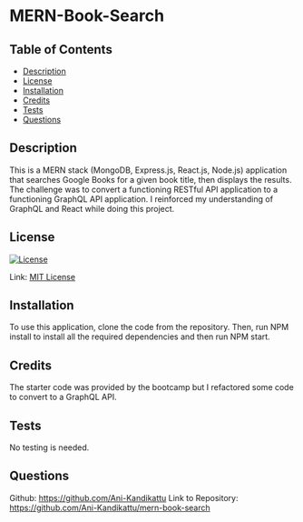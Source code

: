 # MERN-Book-Search

## Table of Contents
  - [Description](#description)
  - [License](#license)
  - [Installation](#installation)
  - [Credits](#credits)
  - [Tests](#tests)
  - [Questions](#questions)

## Description

This is a MERN stack (MongoDB, Express.js, React.js, Node.js) application that searches Google Books for a given book title, then displays the results. The challenge was to convert a functioning RESTful API application to a functioning GraphQL API application. I reinforced my understanding of GraphQL and React while doing this project.

## License

[![License](https://img.shields.io/badge/license-MIT-green)](./LICENSE)

Link: [MIT License](https://opensource.org/licenses/MIT)

## Installation

To use this application, clone the code from the repository. Then, run NPM install to install all the required dependencies and then run NPM start. 

## Credits

The starter code was provided by the bootcamp but I refactored some code to convert to a GraphQL API. 

## Tests

  No testing is needed.

## Questions

Github: https://github.com/Ani-Kandikattu
Link to Repository: https://github.com/Ani-Kandikattu/mern-book-search
